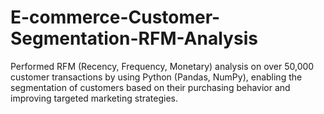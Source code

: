 # E-commerce-Customer-Segmentation-RFM-Analysis
Performed RFM (Recency, Frequency, Monetary) analysis on over 50,000 customer transactions by using Python (Pandas, NumPy), enabling the segmentation of customers based on their purchasing behavior and improving targeted marketing strategies.
